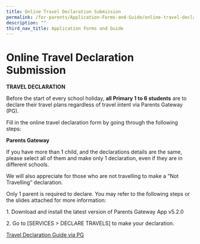 ```yaml
---
title: Online Travel Declaration Submission
permalink: /for-parents/Application-Forms-and-Guide/online-travel-declaration-submission/
description: ""
third_nav_title: Application Forms and Guide
---
```

# **Online Travel Declaration Submission**

**TRAVEL DECLARATION**  

Before the start of every school holiday, **all Primary 1 to 6 students** are to declare their travel plans regardless of travel intent via Parents Gateway (PG).

Fill in the online travel declaration form by going through the following steps:

**Parents Gateway**

If you have more than 1 child, and the declarations details are the same, please select all of them and make only 1 declaration, even if they are in different schools.

We will also appreciate for those who are not travelling to make a “Not Travelling” declaration.

Only 1 parent is required to declare. You may refer to the following steps or the slides attached for more information:

1\. Download and install the latest version of Parents Gateway App v5.2.0

2\. Go to \[SERVICES > DECLARE TRAVELS\] to make your declaration.

[Travel Declaration Guide via PG](https://pasirrispri.moe.edu.sg/wp-content/uploads/2019/11/Parents-Guide-for-PG-Travel-Declaration-Update-Particulars-8-May-19.pdf)
